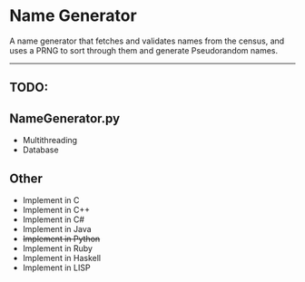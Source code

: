 Name Generator
============================

A name generator that fetches and validates names from the census, and uses a PRNG to sort through them and generate Pseudorandom names.
<hr>

TODO:
----------------------------

NameGenerator.py
----------------------------
<ul>
<li>Multithreading
<li>Database
</ul>

Other
----------------------------
<ul>
<li>Implement in C
<li>Implement in C++
<li>Implement in C#
<li>Implement in Java
<li><del>Implement in Python</del>
<li>Implement in Ruby
<li>Implement in Haskell
<li>Implement in LISP
</ul>

